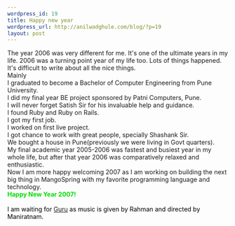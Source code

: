 ```yaml
--- 
wordpress_id: 19
title: Happy new year
wordpress_url: http://anilwadghule.com/blog/?p=19
layout: post
---
```

<p>The year 2006 was very different for me.&nbsp;It's one of the ultimate years in my life.&nbsp;2006&nbsp;was a turning point year&nbsp;of my life too. Lots of things happened. It's difficult to write about all the nice things. <br />Mainly <br />I graduated to become a Bachelor of Computer Engineering from Pune University. <br />I did my final year BE project sponsored by Patni Computers, Pune.&nbsp;<br />I will never forget Satish&nbsp;Sir for his invaluable help and guidance. <br />I found Ruby and Ruby on Rails.<br />I got my first job.<br />I worked on first live project.&nbsp;<br />I got chance to work with great people, specially Shashank Sir. <br />We bought a&nbsp;house in Pune(previously we were living in Govt quarters).&nbsp;<br />My final academic year 2005-2006 was&nbsp;fastest and busiest year in my whole life, but after that year 2006 was comparatively relaxed and enthusiastic.<br />Now I am more happy welcoming 2007 as&nbsp;I&nbsp;am working&nbsp;on building the next big thing in MangoSpring with my favorite programming language and technology.<br /><font color="#00dd00"><strong>Happy New Year 2007!<br /><br /></strong></font><font color="#000000">I am waiting&nbsp;for <a href="http://www.imdb.com/title/tt0499375/">Guru</a> as music is given by&nbsp;Rahman and directed by Maniratnam.</font></p>
